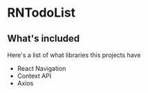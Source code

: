 # RNTodoList
## What's included
Here's a list of what libraries this projects have
- React Navigation
- Context API
- Axios